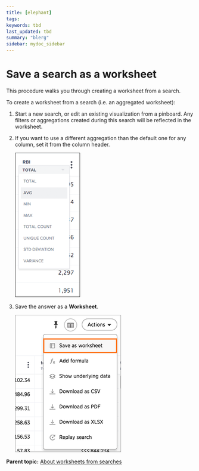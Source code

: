 ```yaml
---
title: [elephant]
tags: 
keywords: tbd
last_updated: tbd
summary: "blerg"
sidebar: mydoc_sidebar
---
```

# Save a search as a worksheet

This procedure walks you through creating a worksheet from a search.

To create a worksheet from a search (i.e. an aggregated worksheet):

1.   Start a new search, or edit an existing visualization from a pinboard. Any filters or aggregations created during this search will be reflected in the worksheet.
2.   If you want to use a different aggregation than the default one for any column, set it from the column header. 

     ![](../../images/aggregation_change.png "Select an aggregation") 

3.   Save the answer as a **Worksheet**. 

     ![](../../images/save_as_worksheet.png "Save as a Worksheet") 


**Parent topic:** [About worksheets from searches](../../pages/complex_searches/about_query_on_query.html)


